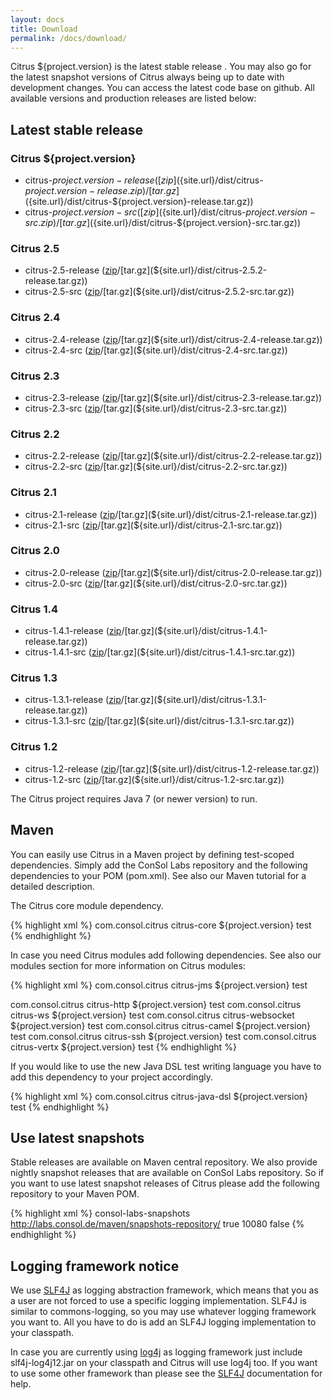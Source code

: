 ```yaml
---
layout: docs
title: Download
permalink: /docs/download/
---
```


Citrus ${project.version} is the latest stable release . You may also go for the latest snapshot versions of Citrus always being up 
to date with development changes. You can access the latest code base on github. All available versions and production 
releases are listed below:

## Latest stable release

### Citrus ${project.version}

- citrus-${project.version}-release ([zip](${site.url}/dist/citrus-${project.version}-release.zip)/[tar.gz](${site.url}/dist/citrus-${project.version}-release.tar.gz))
- citrus-${project.version}-src ([zip](${site.url}/dist/citrus-${project.version}-src.zip)/[tar.gz](${site.url}/dist/citrus-${project.version}-src.tar.gz))

### Citrus 2.5

- citrus-2.5-release ([zip](${site.url}/dist/citrus-2.5.2-release.zip)/[tar.gz](${site.url}/dist/citrus-2.5.2-release.tar.gz))
- citrus-2.5-src ([zip](${site.url}/dist/citrus-2.5.2-src.zip)/[tar.gz](${site.url}/dist/citrus-2.5.2-src.tar.gz))

### Citrus 2.4

- citrus-2.4-release ([zip](${site.url}/dist/citrus-2.4-release.zip)/[tar.gz](${site.url}/dist/citrus-2.4-release.tar.gz))
- citrus-2.4-src ([zip](${site.url}/dist/citrus-2.4-src.zip)/[tar.gz](${site.url}/dist/citrus-2.4-src.tar.gz))

### Citrus 2.3

- citrus-2.3-release ([zip](${site.url}/dist/citrus-2.3-release.zip)/[tar.gz](${site.url}/dist/citrus-2.3-release.tar.gz))
- citrus-2.3-src ([zip](${site.url}/dist/citrus-2.3-src.zip)/[tar.gz](${site.url}/dist/citrus-2.3-src.tar.gz))

### Citrus 2.2

- citrus-2.2-release ([zip](${site.url}/dist/citrus-2.2-release.zip)/[tar.gz](${site.url}/dist/citrus-2.2-release.tar.gz))
- citrus-2.2-src ([zip](${site.url}/dist/citrus-2.2-src.zip)/[tar.gz](${site.url}/dist/citrus-2.2-src.tar.gz))

### Citrus 2.1

- citrus-2.1-release ([zip](${site.url}/dist/citrus-2.1-release.zip)/[tar.gz](${site.url}/dist/citrus-2.1-release.tar.gz))
- citrus-2.1-src ([zip](${site.url}/dist/citrus-2.1-src.zip)/[tar.gz](${site.url}/dist/citrus-2.1-src.tar.gz))

### Citrus 2.0

- citrus-2.0-release ([zip](${site.url}/dist/citrus-2.0-release.zip)/[tar.gz](${site.url}/dist/citrus-2.0-release.tar.gz))
- citrus-2.0-src ([zip](${site.url}/dist/citrus-2.0-src.zip)/[tar.gz](${site.url}/dist/citrus-2.0-src.tar.gz))

### Citrus 1.4

- citrus-1.4.1-release ([zip](${site.url}/dist/citrus-1.4.1-release.zip)/[tar.gz](${site.url}/dist/citrus-1.4.1-release.tar.gz))
- citrus-1.4.1-src ([zip](${site.url}/dist/citrus-1.4.1-src.zip)/[tar.gz](${site.url}/dist/citrus-1.4.1-src.tar.gz))

### Citrus 1.3

- citrus-1.3.1-release ([zip](${site.url}/dist/citrus-1.3.1-release.zip)/[tar.gz](${site.url}/dist/citrus-1.3.1-release.tar.gz))
- citrus-1.3.1-src ([zip](${site.url}/dist/citrus-1.3.1-src.zip)/[tar.gz](${site.url}/dist/citrus-1.3.1-src.tar.gz))

### Citrus 1.2

- citrus-1.2-release ([zip](${site.url}/dist/citrus-1.2-release.zip)/[tar.gz](${site.url}/dist/citrus-1.2-release.tar.gz))
- citrus-1.2-src ([zip](${site.url}/dist/citrus-1.2-src.zip)/[tar.gz](${site.url}/dist/citrus-1.2-src.tar.gz))

The Citrus project requires Java 7 (or newer version) to run.

## Maven 

You can easily use Citrus in a Maven project by defining test-scoped dependencies. Simply add the ConSol Labs repository 
and the following dependencies to your POM (pom.xml). See also our Maven tutorial for a detailed description.

The Citrus core module dependency.

{% highlight xml %}
<dependency>
  <groupId>com.consol.citrus</groupId>
  <artifactId>citrus-core</artifactId>
  <version>${project.version}</version>
  <scope>test</scope>
</dependency>
{% endhighlight %}

In case you need Citrus modules add following dependencies. See also our modules section for more information on Citrus modules:

{% highlight xml %}
<dependency>
  <groupId>com.consol.citrus</groupId>
  <artifactId>citrus-jms</artifactId>
  <version>${project.version}</version>
  <scope>test</scope>
</dependency>

<dependency>
  <groupId>com.consol.citrus</groupId>
  <artifactId>citrus-http</artifactId>
  <version>${project.version}</version>
  <scope>test</scope>
</dependency>

<dependency>
  <groupId>com.consol.citrus</groupId>
  <artifactId>citrus-ws</artifactId>
  <version>${project.version}</version>
  <scope>test</scope>
</dependency>

<dependency>
  <groupId>com.consol.citrus</groupId>
  <artifactId>citrus-websocket</artifactId>
  <version>${project.version}</version>
  <scope>test</scope>
</dependency>

<dependency>
  <groupId>com.consol.citrus</groupId>
  <artifactId>citrus-camel</artifactId>
  <version>${project.version}</version>
  <scope>test</scope>
</dependency>

<dependency>
  <groupId>com.consol.citrus</groupId>
  <artifactId>citrus-ssh</artifactId>
  <version>${project.version}</version>
  <scope>test</scope>
</dependency>

<dependency>
  <groupId>com.consol.citrus</groupId>
  <artifactId>citrus-vertx</artifactId>
  <version>${project.version}</version>
  <scope>test</scope>
</dependency>
{% endhighlight %}

If you would like to use the new Java DSL test writing language you have to add this dependency to your project accordingly.

{% highlight xml %}
<dependency>
  <groupId>com.consol.citrus</groupId>
  <artifactId>citrus-java-dsl</artifactId>
  <version>${project.version}</version>
  <scope>test</scope>
</dependency>
{% endhighlight %}

## Use latest snapshots

Stable releases are available on Maven central repository. We also provide nightly snapshot releases that are available on
ConSol Labs repository. So if you want to use latest snapshot releases of Citrus please add the following repository to 
your Maven POM.

{% highlight xml %}
<repository>
  <id>consol-labs-snapshots</id>
  <url>http://labs.consol.de/maven/snapshots-repository/</url>
  <snapshots>
    <enabled>true</enabled>
    <updatePolicy>10080</updatePolicy>
  </snapshots>
  <releases>
    <enabled>false</enabled>
  </releases>
</repository>
{% endhighlight %}

## Logging framework notice

We use [SLF4J](http://www.slf4j.org/) as logging abstraction framework, which means that you as a user are not forced to use a specific logging 
implementation. SLF4J is similar to commons-logging, so you may use whatever logging framework you want to. All you have
to do is add an SLF4J logging implementation to your classpath.

In case you are currently using [log4j](http://logging.apache.org/log4j) as logging framework just include slf4j-log4j12.jar on your classpath and Citrus 
will use log4j too. If you want to use some other framework than please see the [SLF4J](http://www.slf4j.org/) documentation for help.
